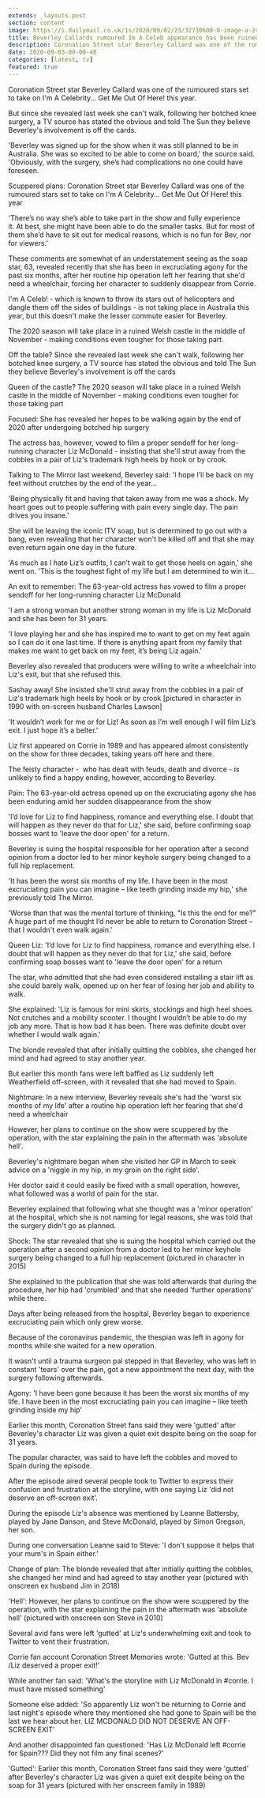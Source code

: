 ```yaml
---
extends: _layouts.post
section: content
image: https://i.dailymail.co.uk/1s/2020/09/02/23/32710600-0-image-a-24_1599087280826.jpg 
title: Beverley Callards rumoured Im A Celeb appearance has been ruined by her botched knee surgery 
description: Coronation Street star Beverley Callard was one of the rumoured stars set to take on Im A Celebrity... Get Me Out Of Here! this year. 
date: 2020-09-03-00-00-48 
categories: [latest, tv] 
featured: true 
--- 
```

Coronation Street star Beverley Callard was one of the rumoured stars set to take on I'm A Celebrity... Get Me Out Of Here! this year.

But since she revealed last week she can't walk, following her botched knee surgery, a TV source has stated the obvious and told The Sun they believe Beverley's involvement is off the cards.

'Beverley was signed up for the show when it was still planned to be in Australia. She was so excited to be able to come on board,' the source said. 'Obviously, with the surgery, she’s had complications no one could have foreseen.

Scuppered plans: Coronation Street star Beverley Callard was one of the rumoured stars set to take on I'm A Celebrity... Get Me Out Of Here! this year

'There’s no way she’s able to take part in the show and fully experience it. At best, she might have been able to do the smaller tasks. But for most of them she’d have to sit out for medical reasons, which is no fun for Bev, nor for viewers.'

These comments are somewhat of an understatement seeing as the soap star, 63, revealed recently that she has been in excruciating agony for the past six months, after her routine hip operation left her fearing that she'd need a wheelchair, forcing her character to suddenly disappear from Corrie.

I'm A Celeb! - which is known to throw its stars out of helicopters and dangle them off the sides of buildings - is not taking place in Australia this year, but this doesn't make the lesser commute easier for Beverley.

The 2020 season will take place in a ruined Welsh castle in the middle of November - making conditions even tougher for those taking part.

Off the table? Since she revealed last week she can't walk, following her botched knee surgery, a TV source has stated the obvious and told The Sun they believe Beverley's involvement is off the cards

Queen of the castle? The 2020 season will take place in a ruined Welsh castle in the middle of November - making conditions even tougher for those taking part

Focused: She has revealed her hopes to be walking again by the end of 2020 after undergoing botched hip surgery

The actress has, however, vowed to film a proper sendoff for her long-running character Liz McDonald - insisting that she'll strut away from the cobbles in a pair of Liz's trademark high heels by hook or by crook.

 

Talking to The Mirror last weekend, Beverley said: 'I hope I’ll be back on my feet without crutches by the end of the year...

'Being physically fit and having that taken away from me was a shock. My heart goes out to people suffering with pain every single day. The pain drives you insane.'

She will be leaving the iconic ITV soap, but is determined to go out with a bang, even revealing that her character won't be killed off and that she may even return again one day in the future. 

'As much as I hate Liz’s outfits, I can’t wait to get those heels on again,' she went on. 'This is the toughest fight of my life but I am determined to win it... 

An exit to remember: The 63-year-old actress has vowed to film a proper sendoff for her long-running character Liz McDonald

'I am a strong woman but another strong woman in my life is Liz McDonald and she has been for 31 years. 

'I love playing her and she has inspired me to want to get on my feet again so I can do it one last time. If there is anything apart from my family that makes me want to get back on my feet, it’s being Liz again.'

Beverley also revealed that producers were willing to write a wheelchair into Liz's exit, but that she refused this.

Sashay away! She insisted she'll strut away from the cobbles in a pair of Liz's trademark high heels by hook or by crook [pictured in character in 1990 with on-screen husband Charles Lawson]

'It wouldn’t work for me or for Liz! As soon as I’m well enough I will film Liz’s exit. I just hope it’s a belter.'

Liz first appeared on Corrie in 1989 and has appeared almost consistently on the show for three decades, taking years off here and there.

The feisty character -  who has dealt with feuds, death and divorce - is unlikely to find a happy ending, however, according to Beverley.

Pain: The 63-year-old actress opened up on the excruciating agony she has been enduring amid her sudden disappearance from the show

'I’d love for Liz to find happiness, romance and everything else. I doubt that will happen as they never do that for Liz,' she said, before confirming soap bosses want to 'leave the door open' for a return.

Beverley is suing the hospital responsible for her operation after a second opinion from a doctor led to her minor keyhole surgery being changed to a full hip replacement. 

'It has been the worst six months of my life. I have been in the most excruciating pain you can imagine – like teeth grinding inside my hip,' she previously told The Mirror. 

'Worse than that was the mental torture of thinking, "Is this the end for me?" A huge part of me thought I’d never be able to return to Coronation Street – that I wouldn't even walk again.'

Queen Liz: 'I’d love for Liz to find happiness, romance and everything else. I doubt that will happen as they never do that for Liz,' she said, before confirming soap bosses want to 'leave the door open' for a return

The star, who admitted that she had even considered installing a stair lift as she could barely walk, opened up on her fear of losing her job and ability to walk. 

She explained: 'Liz is famous for mini skirts, stockings and high heel shoes. Not crutches and a mobility scooter. I thought I wouldn’t be able to do my job any more. That is how bad it has been. There was definite doubt over whether I would walk again.'

The blonde revealed that after initially quitting the cobbles, she changed her mind and had agreed to stay another year.

But earlier this month fans were left baffled as Liz suddenly left Weatherfield off-screen, with it revealed that she had moved to Spain. 

Nightmare: In a new interview, Beverley reveals she's had the 'worst six months of my life' after a routine hip operation left her fearing that she'd need a wheelchair 

However, her plans to continue on the show were scuppered by the operation, with the star explaining the pain in the aftermath was 'absolute hell'.

Beverley's nightmare began when she visited her GP in March to seek advice on a 'niggle in my hip, in my groin on the right side'.

Her doctor said it could easily be fixed with a small operation, however, what followed was a world of pain for the star.

Beverley explained that following what she thought was a 'minor operation' at the hospital, which she is not naming for legal reasons, she was told that the surgery didn't go as planned.

Shock: The star revealed that she is suing the hospital which carried out the operation after a second opinion from a doctor led to her minor keyhole surgery being changed to a full hip replacement (pictured in character in 2015)

She explained to the publication that she was told afterwards that during the procedure, her hip had 'crumbled' and that she needed 'further operations' while there.

Days after being released from the hospital, Beverley began to experience excruciating pain which only grew worse.

Because of the coronavirus pandemic, the thespian was left in agony for months while she waited for a new operation.

It wasn't until a trauma surgeon pal stepped in that Beverley, who was left in constant 'tears' over the pain, got a new appointment the next day, with the surgery following afterwards.

Agony: 'I have been gone because it has been the worst six months of my life. I have been in the most excruciating pain you can imagine – like teeth grinding inside my hip'

Earlier this month, Coronation Street fans said they were 'gutted' after Beverley's character Liz was given a quiet exit despite being on the soap for 31 years. 

The popular character, was said to have left the cobbles and moved to Spain during the episode.

After the episode aired several people took to Twitter to express their confusion and frustration at the storyline, with one saying Liz 'did not deserve an off-screen exit'. 

During the episode Liz's absence was mentioned by Leanne Battersby, played by Jane Danson, and Steve McDonald, played by Simon Gregson, her son.  

During one conversation Leanne said to Steve: 'I don't suppose it helps that your mum's in Spain either.'

Change of plan: The blonde revealed that after initially quitting the cobbles, she changed her mind and had agreed to stay another year (pictured with onscreen ex husband Jim in 2018)

'Hell': However, her plans to continue on the show were scuppered by the operation, with the star explaining the pain in the aftermath was 'absolute hell' (pictured with onscreen son Steve in 2010)

Several avid fans were left 'gutted' at Liz's underwhelming exit and took to Twitter to vent their frustration. 

Corrie fan account Coronation Street Memories wrote: 'Gutted at this. Bev /Liz deserved a proper exit!'

While another fan said: 'What's the storyline with Liz McDonald in #corrie. I must have missed something'

Someone else added: 'So apparently Liz won't be returning to Corrie and last night's episode where they mentioned she had gone to Spain will be the last we hear about her. LIZ MCDONALD DID NOT DESERVE AN OFF-SCREEN EXIT' 

And another disappointed fan questioned: 'Has Liz McDonald left #corrie for Spain??? Did they not film any final scenes?' 

'Gutted': Earlier this month, Coronation Street fans said they were 'gutted' after Beverley's character Liz was given a quiet exit despite being on the soap for 31 years (pictured with her onscreen family in 1989)

